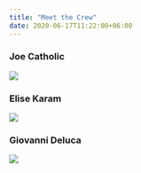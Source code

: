 ```yaml
---
title: "Meet the Crew"
date: 2020-06-17T11:22:00+06:00
---
```


### Joe Catholic

<div class="front-box-1"><img src="/images/bio-joe.png")"</div>

### Elise Karam
<div class="front-box-2"><img src="/images/bio-elise.png"></div>

### Giovanni Deluca
<div class="front-box-1"><img src="/images/bio-giovanni.png"></div>
